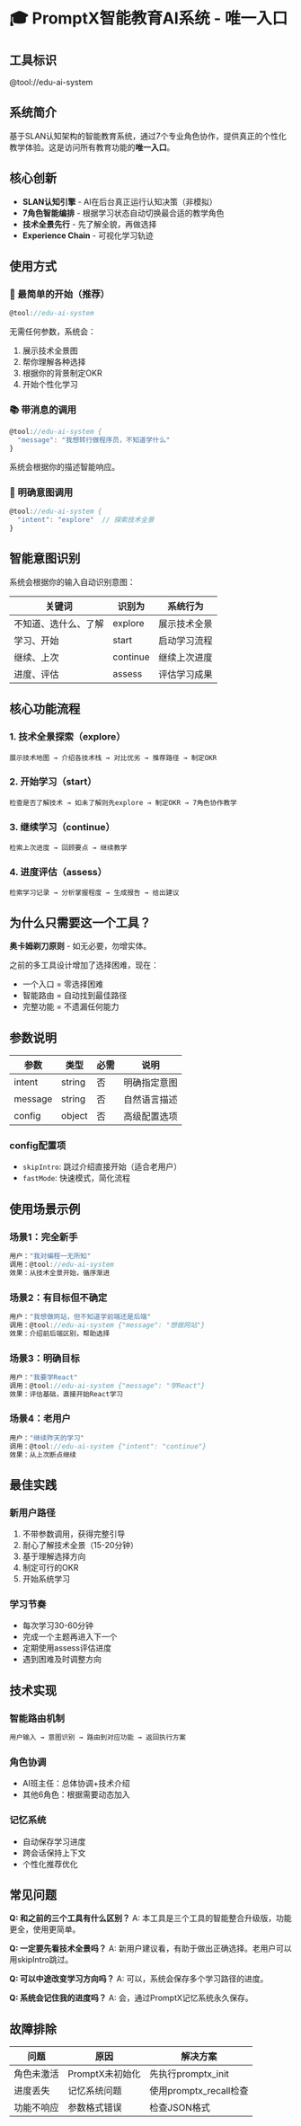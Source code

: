 # 🎓 PromptX智能教育AI系统 - 唯一入口

## 工具标识
@tool://edu-ai-system

## 系统简介
基于SLAN认知架构的智能教育系统，通过7个专业角色协作，提供真正的个性化教学体验。这是访问所有教育功能的**唯一入口**。

## 核心创新
- **SLAN认知引擎** - AI在后台真正运行认知决策（非模拟）
- **7角色智能编排** - 根据学习状态自动切换最合适的教学角色
- **技术全景先行** - 先了解全貌，再做选择
- **Experience Chain** - 可视化学习轨迹

## 使用方式

### 🌟 最简单的开始（推荐）
```javascript
@tool://edu-ai-system
```
无需任何参数，系统会：
1. 展示技术全景图
2. 帮你理解各种选择
3. 根据你的背景制定OKR
4. 开始个性化学习

### 📚 带消息的调用
```javascript
@tool://edu-ai-system {
  "message": "我想转行做程序员，不知道学什么"
}
```
系统会根据你的描述智能响应。

### 🎯 明确意图调用
```javascript
@tool://edu-ai-system {
  "intent": "explore"  // 探索技术全景
}
```

## 智能意图识别

系统会根据你的输入自动识别意图：

| 关键词 | 识别为 | 系统行为 |
|--------|--------|----------|
| 不知道、选什么、了解 | explore | 展示技术全景 |
| 学习、开始 | start | 启动学习流程 |
| 继续、上次 | continue | 继续上次进度 |
| 进度、评估 | assess | 评估学习成果 |

## 核心功能流程

### 1. 技术全景探索（explore）
```
展示技术地图 → 介绍各技术栈 → 对比优劣 → 推荐路径 → 制定OKR
```

### 2. 开始学习（start）
```
检查是否了解技术 → 如未了解则先explore → 制定OKR → 7角色协作教学
```

### 3. 继续学习（continue）
```
检索上次进度 → 回顾要点 → 继续教学
```

### 4. 进度评估（assess）
```
检索学习记录 → 分析掌握程度 → 生成报告 → 给出建议
```

## 为什么只需要这一个工具？

**奥卡姆剃刀原则** - 如无必要，勿增实体。

之前的多工具设计增加了选择困难，现在：
- 一个入口 = 零选择困难
- 智能路由 = 自动找到最佳路径
- 完整功能 = 不遗漏任何能力

## 参数说明

| 参数 | 类型 | 必需 | 说明 |
|------|------|------|------|
| intent | string | 否 | 明确指定意图 |
| message | string | 否 | 自然语言描述 |
| config | object | 否 | 高级配置选项 |

### config配置项
- `skipIntro`: 跳过介绍直接开始（适合老用户）
- `fastMode`: 快速模式，简化流程

## 使用场景示例

### 场景1：完全新手
```javascript
用户："我对编程一无所知"
调用：@tool://edu-ai-system
效果：从技术全景开始，循序渐进
```

### 场景2：有目标但不确定
```javascript
用户："我想做网站，但不知道学前端还是后端"
调用：@tool://edu-ai-system {"message": "想做网站"}
效果：介绍前后端区别，帮助选择
```

### 场景3：明确目标
```javascript
用户："我要学React"
调用：@tool://edu-ai-system {"message": "学React"}
效果：评估基础，直接开始React学习
```

### 场景4：老用户
```javascript
用户："继续昨天的学习"
调用：@tool://edu-ai-system {"intent": "continue"}
效果：从上次断点继续
```

## 最佳实践

### 新用户路径
1. 不带参数调用，获得完整引导
2. 耐心了解技术全景（15-20分钟）
3. 基于理解选择方向
4. 制定可行的OKR
5. 开始系统学习

### 学习节奏
- 每次学习30-60分钟
- 完成一个主题再进入下一个
- 定期使用assess评估进度
- 遇到困难及时调整方向

## 技术实现

### 智能路由机制
```javascript
用户输入 → 意图识别 → 路由到对应功能 → 返回执行方案
```

### 角色协调
- AI班主任：总体协调+技术介绍
- 其他6角色：根据需要动态加入

### 记忆系统
- 自动保存学习进度
- 跨会话保持上下文
- 个性化推荐优化

## 常见问题

**Q: 和之前的三个工具有什么区别？**
A: 本工具是三个工具的智能整合升级版，功能更全，使用更简单。

**Q: 一定要先看技术全景吗？**
A: 新用户建议看，有助于做出正确选择。老用户可以用skipIntro跳过。

**Q: 可以中途改变学习方向吗？**
A: 可以，系统会保存多个学习路径的进度。

**Q: 系统会记住我的进度吗？**
A: 会，通过PromptX记忆系统永久保存。

## 故障排除

| 问题 | 原因 | 解决方案 |
|------|------|----------|
| 角色未激活 | PromptX未初始化 | 先执行promptx_init |
| 进度丢失 | 记忆系统问题 | 使用promptx_recall检查 |
| 功能不响应 | 参数格式错误 | 检查JSON格式 |